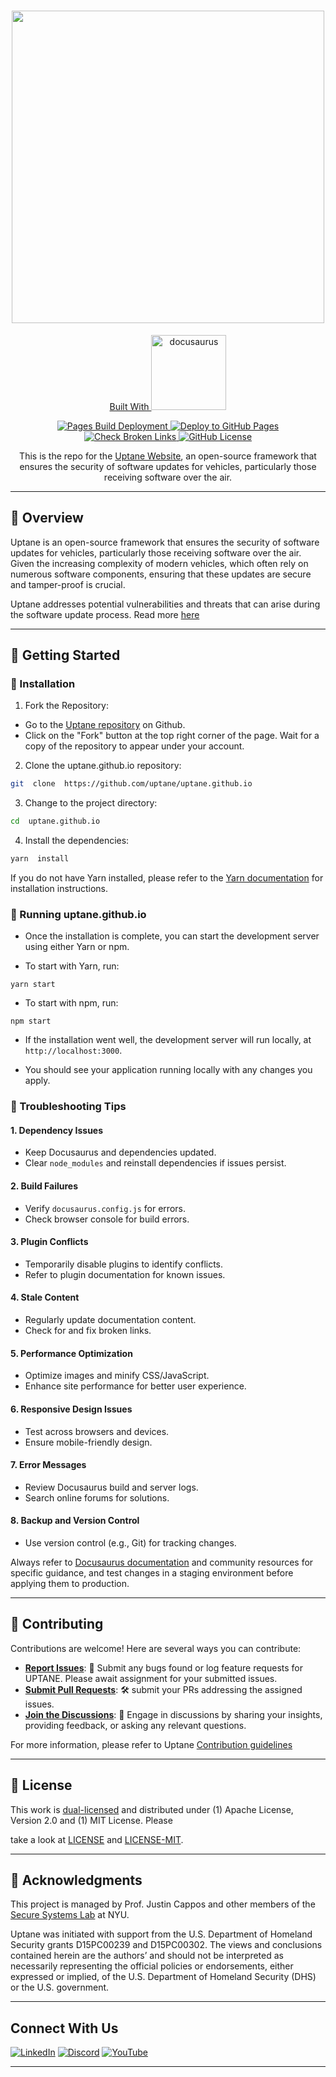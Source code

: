 <!-- markdownlint-disable MD033 -->
<!-- markdownlint-disable MD041 -->
<div  align="center">
<!-- markdownlint-enable MD041 -->

<h1  align="center">

<img  src="https://github.com/uptane/uptane.github.io/blob/main/static/img/uptane_logo_light.svg"  width="500" />

</h1>

<p  align="center">

<a href="https://docusaurus.io/">
  Built With <img src="https://img.shields.io/badge/docusaurus-231F20.svg?style=flat-square&logo=docusaurus&logoColor=Green" alt="docusaurus" width="120"/>
</a>

</p>

<p  align="center">

<a  href="https://github.com/uptane/uptane.github.io/actions/workflows/pages/pages-build-deployment/badge.svg">

<img  src="https://github.com/uptane/uptane.github.io/actions/workflows/pages/pages-build-deployment/badge.svg"  alt="Pages Build Deployment" />

</a>

<a  href="https://github.com/uptane/uptane.github.io/actions/workflows/deploy.yml/badge.svg">

<img  src="https://github.com/uptane/uptane.github.io/actions/workflows/deploy.yml/badge.svg"  alt="Deploy to GitHub Pages" />

</a>

<a  href="https://github.com/uptane/uptane.github.io/actions?query=workflow%3ACheck%20Broken%20Links">

<img  src="https://github.com/uptane/uptane.github.io/workflows/Check%20Broken%20Links/badge.svg"  alt="Check Broken Links" />

</a>

<a  href="https://github.com/uptane/uptane.github.io">

<img  src="https://img.shields.io/badge/License-Apache%202.0%20%2F%20MIT-blue.svg"  alt="GitHub License" />

</a>

</p>

<p  align="center">

This is the repo for the <a  href="https://uptane.org/">Uptane Website</a>, an open-source framework that ensures the security of software updates for vehicles, particularly those receiving software over the air.

</p>

</div>

---

<!-- markdownlint-enable MD033 -->

## 📍 Overview

Uptane is an open-source framework that ensures the security of software updates for vehicles, particularly those receiving software over the air.
Given the increasing complexity of modern vehicles, which often rely on numerous software components, ensuring that these updates are secure and tamper-proof is crucial.

Uptane addresses potential vulnerabilities and threats that can arise during the software update process. Read more [here](https://uptane.github.io/learn-more/getting-started)

---

## 🚀 Getting Started

### 🔧 Installation

1. Fork the Repository:

- Go to the [Uptane repository](https://github.com/uptane/uptane.github.io) on Github.
- Click on the "Fork" button at the top right corner of the page. Wait for a copy of the repository to appear under your account.
<!-- markdownlint-disable MD029 -->
2. Clone the uptane.github.io repository:

```sh
git  clone  https://github.com/uptane/uptane.github.io 
```

3. Change to the project directory:

```sh
cd  uptane.github.io 
```

4. Install the dependencies:

```sh
yarn  install
```
<!-- markdownlint-enable MD029 -->
If you do not have Yarn installed, please refer to the [Yarn documentation](https://classic.yarnpkg.com/en/docs) for installation instructions.

### 🤖 Running uptane.github.io

- Once the installation is complete, you can start the development server using either Yarn or npm.

- To start with Yarn, run:
<!-- markdownlint-disable MD040 -->
```
yarn start
```

- To start with npm, run:

```
npm start
```
<!-- markdownlint-enable MD040 -->
- If the installation went well, the development server will run locally, at `http://localhost:3000`.

- You should see your application running locally with any changes you apply.

### 🧪 Troubleshooting Tips

#### 1. Dependency Issues

- Keep Docusaurus and dependencies updated.
- Clear `node_modules` and reinstall dependencies if issues persist.

#### 2. Build Failures

- Verify `docusaurus.config.js` for errors.
- Check browser console for build errors.

#### 3. Plugin Conflicts

- Temporarily disable plugins to identify conflicts.
- Refer to plugin documentation for known issues.

#### 4. Stale Content

- Regularly update documentation content.
- Check for and fix broken links.

#### 5. Performance Optimization

- Optimize images and minify CSS/JavaScript.
- Enhance site performance for better user experience.

#### 6. Responsive Design Issues

- Test across browsers and devices.
- Ensure mobile-friendly design.

#### 7. Error Messages

- Review Docusaurus build and server logs.
- Search online forums for solutions.

#### 8. Backup and Version Control

- Use version control (e.g., Git) for tracking changes.

Always refer to [Docusaurus documentation](https://docusaurus.io/docs) and community resources for specific guidance, and test changes in a staging environment before applying them to production.

---

## 🤝 Contributing

Contributions are welcome! Here are several ways you can contribute:

- **[Report Issues](https://github.com/uptane/uptane.github.io/issues)**: 🐛 Submit any bugs found or log feature requests for UPTANE. Please await assignment for your submitted issues.
- **[Submit Pull Requests](https://github.com/uptane/uptane.github.io/blob/main/CONTRIBUTING.md)**: 🛠️  submit your PRs addressing the assigned issues.
- **[Join the Discussions](https://github.com/uptane/uptane.github.io/discussions)**: 💬 Engage in discussions by sharing your insights, providing feedback, or asking any relevant questions.

For more information, please refer to Uptane [Contribution guidelines](https://github.com/uptane/uptane-standard/blob/master/CONTRIBUTING.md)

---

## 📄 License

This work is [dual-licensed](https://en.wikipedia.org/wiki/Multi-licensing) and distributed under (1) Apache License, Version 2.0 and (1) MIT License. Please

take a look at [LICENSE](https://github.com/uptane/uptane.github.io/blob/main/LICENSE) and [LICENSE-MIT](https://github.com/uptane/uptane.github.io/blob/main/LICENSE-MIT).

---

## 👏 Acknowledgments

This project is managed by Prof. Justin Cappos and other members of the [Secure Systems Lab](https://ssl.engineering.nyu.edu/) at NYU.

Uptane was initiated with support from the U.S. Department of Homeland Security grants D15PC00239 and D15PC00302. The views and conclusions contained herein are the authors’ and should not be interpreted as necessarily representing the official policies or endorsements, either expressed or implied, of the U.S. Department of Homeland Security (DHS) or the U.S. government.

---

## Connect With Us

[![LinkedIn](https://img.shields.io/badge/LinkedIn-Connect-blue)](https://www.linkedin.com/company/uptane/)
[![Discord](https://img.shields.io/discord/1157306344097988640?label=Discord&logo=discord)](https://discord.gg/uWyT6gDCqx)
[![YouTube](https://img.shields.io/youtube/channel/subscribers/UCWuMq2kQMlM_12FkCnRzOhg?label=YouTube&logo=youtube)](https://www.youtube.com/channel/UCWuMq2kQMlM_12FkCnRzOhg)

---
